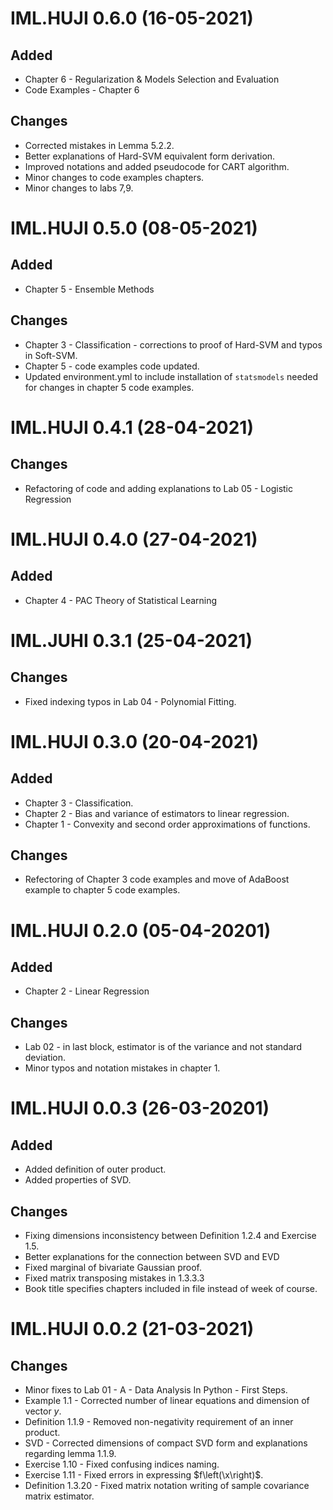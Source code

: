 # IML.HUJI 0.6.0 (16-05-2021)
## Added
- Chapter 6 - Regularization & Models Selection and Evaluation
- Code Examples - Chapter 6

## Changes
- Corrected mistakes in Lemma 5.2.2.
- Better explanations of Hard-SVM equivalent form derivation.
- Improved notations and added pseudocode for CART algorithm.
- Minor changes to code examples chapters.
- Minor changes to labs 7,9.


# IML.HUJI 0.5.0 (08-05-2021)
## Added
- Chapter 5 - Ensemble Methods

## Changes
- Chapter 3 - Classification - corrections to proof of Hard-SVM and typos in Soft-SVM.
- Chapter 5 - code examples code updated.
- Updated environment.yml to include installation of `statsmodels` needed for changes in chapter 5 code examples.


# IML.HUJI 0.4.1 (28-04-2021)
## Changes
- Refactoring of code and adding explanations to Lab 05 - Logistic Regression


# IML.HUJI 0.4.0 (27-04-2021)
## Added
- Chapter 4 - PAC Theory of Statistical Learning


# IML.JUHI 0.3.1 (25-04-2021)
## Changes
- Fixed indexing typos in Lab 04 - Polynomial Fitting.


# IML.HUJI 0.3.0 (20-04-2021)
## Added
- Chapter 3 - Classification.
- Chapter 2 - Bias and variance of estimators to linear regression.
- Chapter 1 - Convexity and second order approximations of functions.

## Changes
- Refectoring of Chapter 3 code examples and move of AdaBoost example to chapter 5 code examples.



# IML.HUJI 0.2.0 (05-04-20201)
## Added
- Chapter 2 - Linear Regression
## Changes
- Lab 02 - in last block, estimator is of the variance and not standard deviation.
- Minor typos and notation mistakes in chapter 1.



# IML.HUJI 0.0.3 (26-03-20201)
## Added
- Added definition of outer product.
- Added properties of SVD.
## Changes
- Fixing dimensions inconsistency between Definition 1.2.4 and Exercise 1.5.
- Better explanations for the connection between SVD and EVD
- Fixed marginal of bivariate Gaussian proof.
- Fixed matrix transposing mistakes in 1.3.3.3
- Book title specifies chapters included in file instead of week of course.



# IML.HUJI 0.0.2 (21-03-2021)
## Changes
- Minor fixes to Lab 01 - A - Data Analysis In Python - First Steps.
- Example 1.1 - Corrected number of linear equations and dimension of vector $y$.
- Definition 1.1.9 - Removed non-negativity requirement of an inner product.
- SVD - Corrected dimensions of compact SVD form and explanations regarding lemma 1.1.9.
- Exercise 1.10 - Fixed confusing indices naming.
- Exercise 1.11 - Fixed errors in expressing $f\left(\x\right)$.
- Definition 1.3.20 - Fixed matrix notation writing of sample covariance matrix estimator.